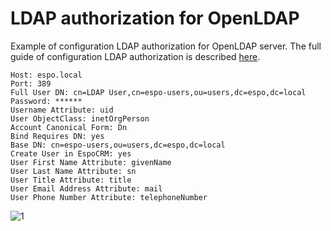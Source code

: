# LDAP authorization for OpenLDAP

Example of configuration LDAP authorization for OpenLDAP server. The full guide of configuration LDAP authorization is described [here](ldap-authorization.md).

```
Host: espo.local
Port: 389
Full User DN: cn=LDAP User,cn=espo-users,ou=users,dc=espo,dc=local
Password: ******
Username Attribute: uid
User ObjectClass: inetOrgPerson
Account Canonical Form: Dn
Bind Requires DN: yes
Base DN: cn=espo-users,ou=users,dc=espo,dc=local
Create User in EspoCRM: yes
User First Name Attribute: givenName
User Last Name Attribute: sn
User Title Attribute: title
User Email Address Attribute: mail
User Phone Number Attribute: telephoneNumber
```

![1](https://raw.githubusercontent.com/espocrm/documentation/master/_static/images/administration/ldap-authorization/ldap-configuration-for-openldap.png)
